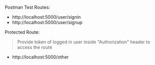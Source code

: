 Postman Test Routes: 
  - http://localhost:5000/user/signin  
  - http://localhost:5000/user/signup
 
Protected Route:
> Provide token of logged in user inside "Authorization" header to access the route
  - http://localhost:5000/other
